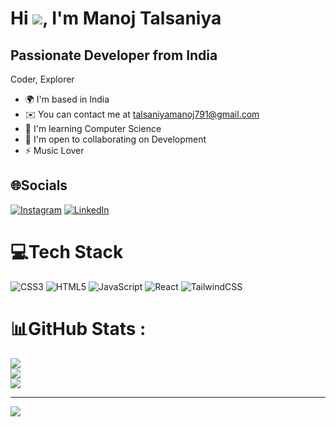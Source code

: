 # Hi ![](https://user-images.githubusercontent.com/18350557/176309783-0785949b-9127-417c-8b55-ab5a4333674e.gif), I'm Manoj Talsaniya

Passionate Developer from India
-------------------------------

Coder, Explorer

* 🌍 I'm based in India
* ✉️ You can contact me at [talsaniyamanoj791@gmail.com](mailto:talsaniyamanoj791@gmail.com)
* 🧠 I'm learning Computer Science
* 🤝 I'm open to collaborating on Development
* ⚡ Music Lover


## 🌐Socials
[![Instagram](https://img.shields.io/badge/Instagram-%23E4405F.svg?logo=Instagram&logoColor=white)](https://instagram.com/manoj__official_2612) [![LinkedIn](https://img.shields.io/badge/LinkedIn-%230077B5.svg?logo=linkedin&logoColor=white)](https://linkedin.com/in/manoj-talsaniya-8153462b5) 

# 💻Tech Stack
![CSS3](https://img.shields.io/badge/css3-%231572B6.svg?style=for-the-badge&logo=css3&logoColor=white) ![HTML5](https://img.shields.io/badge/html5-%23E34F26.svg?style=for-the-badge&logo=html5&logoColor=white)  ![JavaScript](https://img.shields.io/badge/javascript-%23323330.svg?style=for-the-badge&logo=javascript&logoColor=%23F7DF1E) ![React](https://img.shields.io/badge/react-%2320232a.svg?style=for-the-badge&logo=react&logoColor=%2361DAFB) ![TailwindCSS](https://img.shields.io/badge/tailwindcss-%2338B2AC.svg?style=for-the-badge&logo=tailwind-css&logoColor=white) 
# 📊GitHub Stats :
![](https://github-readme-stats.vercel.app/api?username=ManojTalsaniya-2612&theme=radical&hide_border=false&include_all_commits=false&count_private=false)<br/>
![](https://github-readme-streak-stats.herokuapp.com/?user=ManojTalsaniya-2612&theme=radical&hide_border=false)<br/>
![](https://github-readme-stats.vercel.app/api/top-langs/?username=ManojTalsaniya-2612&theme=radical&hide_border=false&include_all_commits=false&count_private=false&layout=compact)

---
[![](https://visitcount.itsvg.in/api?id=ManojTalsaniya-2612&icon=0&color=0)](https://visitcount.itsvg.in)
